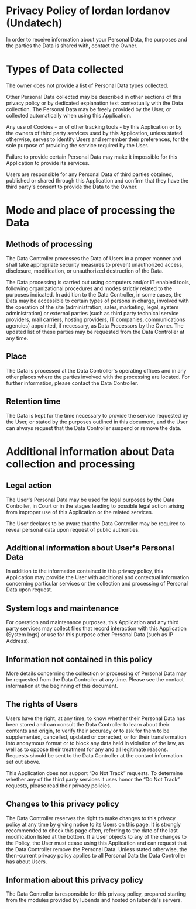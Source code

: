 # Privacy Policy of Iordan Iordanov (Undatech)

In order to receive information about your Personal Data, the purposes and the parties the Data is shared with, contact the Owner.

# Types of Data collected

The owner does not provide a list of Personal Data types collected.

Other Personal Data collected may be described in other sections of this privacy policy or by dedicated explanation text contextually with the Data collection.
The Personal Data may be freely provided by the User, or collected automatically when using this Application.

Any use of Cookies - or of other tracking tools - by this Application or by the owners of third party services used by this Application, unless stated otherwise, serves to identify Users and remember their preferences, for the sole purpose of providing the service required by the User.

Failure to provide certain Personal Data may make it impossible for this Application to provide its services.

Users are responsible for any Personal Data of third parties obtained, published or shared through this Application and confirm that they have the third party's consent to provide the Data to the Owner.

# Mode and place of processing the Data

## Methods of processing

The Data Controller processes the Data of Users in a proper manner and shall take appropriate security measures to prevent unauthorized access, disclosure, modification, or unauthorized destruction of the Data.

The Data processing is carried out using computers and/or IT enabled tools, following organizational procedures and modes strictly related to the purposes indicated. In addition to the Data Controller, in some cases, the Data may be accessible to certain types of persons in charge, involved with the operation of the site (administration, sales, marketing, legal, system administration) or external parties (such as third party technical service providers, mail carriers, hosting providers, IT companies, communications agencies) appointed, if necessary, as Data Processors by the Owner. The updated list of these parties may be requested from the Data Controller at any time.

## Place

The Data is processed at the Data Controller's operating offices and in any other places where the parties involved with the processing are located. For further information, please contact the Data Controller.

## Retention time

The Data is kept for the time necessary to provide the service requested by the User, or stated by the purposes outlined in this document, and the User can always request that the Data Controller suspend or remove the data.

# Additional information about Data collection and processing

## Legal action

The User's Personal Data may be used for legal purposes by the Data Controller, in Court or in the stages leading to possible legal action arising from improper use of this Application or the related services.

The User declares to be aware that the Data Controller may be required to reveal personal data upon request of public authorities.

## Additional information about User's Personal Data

In addition to the information contained in this privacy policy, this Application may provide the User with additional and contextual information concerning particular services or the collection and processing of Personal Data upon request.

## System logs and maintenance

For operation and maintenance purposes, this Application and any third party services may collect files that record interaction with this Application (System logs) or use for this purpose other Personal Data (such as IP Address).

## Information not contained in this policy

More details concerning the collection or processing of Personal Data may be requested from the Data Controller at any time. Please see the contact information at the beginning of this document.

## The rights of Users

Users have the right, at any time, to know whether their Personal Data has been stored and can consult the Data Controller to learn about their contents and origin, to verify their accuracy or to ask for them to be supplemented, cancelled, updated or corrected, or for their transformation into anonymous format or to block any data held in violation of the law, as well as to oppose their treatment for any and all legitimate reasons. Requests should be sent to the Data Controller at the contact information set out above.

This Application does not support “Do Not Track” requests.
To determine whether any of the third party services it uses honor the “Do Not Track” requests, please read their privacy policies.

## Changes to this privacy policy

The Data Controller reserves the right to make changes to this privacy policy at any time by giving notice to its Users on this page. It is strongly recommended to check this page often, referring to the date of the last modification listed at the bottom. If a User objects to any of the changes to the Policy, the User must cease using this Application and can request that the Data Controller remove the Personal Data. Unless stated otherwise, the then-current privacy policy applies to all Personal Data the Data Controller has about Users.

## Information about this privacy policy

The Data Controller is responsible for this privacy policy, prepared starting from the modules provided by Iubenda and hosted on Iubenda's servers.

